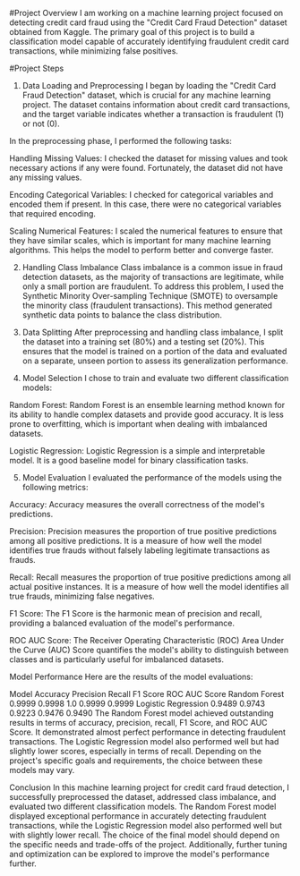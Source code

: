 #Project Overview
I am working on a machine learning project focused on detecting credit card fraud using the "Credit Card Fraud Detection" dataset obtained from Kaggle. The primary goal of this project is to build a classification model capable of accurately identifying fraudulent credit card transactions, while minimizing false positives.

#Project Steps
1. Data Loading and Preprocessing
I began by loading the "Credit Card Fraud Detection" dataset, which is crucial for any machine learning project. The dataset contains information about credit card transactions, and the target variable indicates whether a transaction is fraudulent (1) or not (0).

In the preprocessing phase, I performed the following tasks:

Handling Missing Values: I checked the dataset for missing values and took necessary actions if any were found. Fortunately, the dataset did not have any missing values.

Encoding Categorical Variables: I checked for categorical variables and encoded them if present. In this case, there were no categorical variables that required encoding.

Scaling Numerical Features: I scaled the numerical features to ensure that they have similar scales, which is important for many machine learning algorithms. This helps the model to perform better and converge faster.

2. Handling Class Imbalance
Class imbalance is a common issue in fraud detection datasets, as the majority of transactions are legitimate, while only a small portion are fraudulent. To address this problem, I used the Synthetic Minority Over-sampling Technique (SMOTE) to oversample the minority class (fraudulent transactions). This method generated synthetic data points to balance the class distribution.

3. Data Splitting
After preprocessing and handling class imbalance, I split the dataset into a training set (80%) and a testing set (20%). This ensures that the model is trained on a portion of the data and evaluated on a separate, unseen portion to assess its generalization performance.

4. Model Selection
I chose to train and evaluate two different classification models:

Random Forest: Random Forest is an ensemble learning method known for its ability to handle complex datasets and provide good accuracy. It is less prone to overfitting, which is important when dealing with imbalanced datasets.

Logistic Regression: Logistic Regression is a simple and interpretable model. It is a good baseline model for binary classification tasks.

5. Model Evaluation
I evaluated the performance of the models using the following metrics:

Accuracy: Accuracy measures the overall correctness of the model's predictions.

Precision: Precision measures the proportion of true positive predictions among all positive predictions. It is a measure of how well the model identifies true frauds without falsely labeling legitimate transactions as frauds.

Recall: Recall measures the proportion of true positive predictions among all actual positive instances. It is a measure of how well the model identifies all true frauds, minimizing false negatives.

F1 Score: The F1 Score is the harmonic mean of precision and recall, providing a balanced evaluation of the model's performance.

ROC AUC Score: The Receiver Operating Characteristic (ROC) Area Under the Curve (AUC) Score quantifies the model's ability to distinguish between classes and is particularly useful for imbalanced datasets.

Model Performance
Here are the results of the model evaluations:

Model	Accuracy	Precision	Recall	F1 Score	ROC AUC Score
Random Forest	0.9999	0.9998	1.0	0.9999	0.9999
Logistic Regression	0.9489	0.9743	0.9223	0.9476	0.9490
The Random Forest model achieved outstanding results in terms of accuracy, precision, recall, F1 Score, and ROC AUC Score. It demonstrated almost perfect performance in detecting fraudulent transactions. The Logistic Regression model also performed well but had slightly lower scores, especially in terms of recall. Depending on the project's specific goals and requirements, the choice between these models may vary.

Conclusion
In this machine learning project for credit card fraud detection, I successfully preprocessed the dataset, addressed class imbalance, and evaluated two different classification models. The Random Forest model displayed exceptional performance in accurately detecting fraudulent transactions, while the Logistic Regression model also performed well but with slightly lower recall. The choice of the final model should depend on the specific needs and trade-offs of the project. Additionally, further tuning and optimization can be explored to improve the model's performance further.
